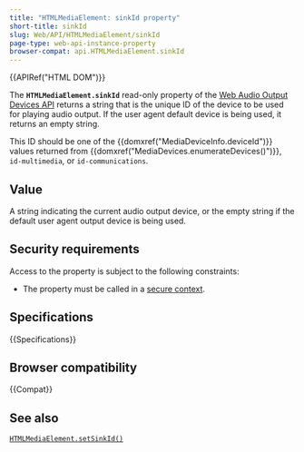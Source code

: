 ```yaml
---
title: "HTMLMediaElement: sinkId property"
short-title: sinkId
slug: Web/API/HTMLMediaElement/sinkId
page-type: web-api-instance-property
browser-compat: api.HTMLMediaElement.sinkId
---
```


{{APIRef("HTML DOM")}}

The **`HTMLMediaElement.sinkId`** read-only property of the [Web Audio Output Devices API](/en-US/docs/Web/API/Audio_Output_Devices_API) returns a string that is the unique ID of the device to be used for playing audio output.
If the user agent default device is being used, it returns an empty string.

This ID should be one of the {{domxref("MediaDeviceInfo.deviceId")}} values returned from {{domxref("MediaDevices.enumerateDevices()")}}, `id-multimedia`, or `id-communications`.

## Value

A string indicating the current audio output device, or the empty string if the default user agent output device is being used.

## Security requirements

Access to the property is subject to the following constraints:

- The property must be called in a [secure context](/en-US/docs/Web/Security/Secure_Contexts).

## Specifications

{{Specifications}}

## Browser compatibility

{{Compat}}

## See also

[`HTMLMediaElement.setSinkId()`](/en-US/docs/Web/API/HTMLMediaElement/setSinkId)

